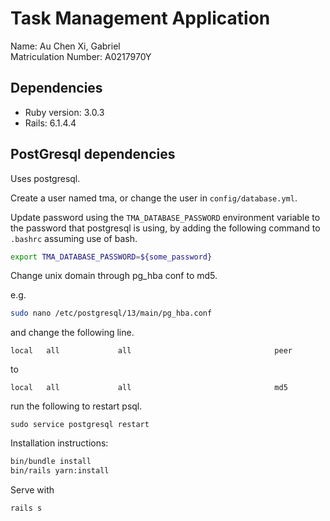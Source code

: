 # Task Management Application

Name: Au Chen Xi, Gabriel  
Matriculation Number: A0217970Y




## Dependencies

* Ruby version: 3.0.3
* Rails: 6.1.4.4

## PostGresql dependencies

Uses postgresql.

Create a user named tma, or change the user in `config/database.yml`.

Update password using the `TMA_DATABASE_PASSWORD` environment variable to
the password that postgresql is using, by adding the following command to
`.bashrc` assuming use of bash.

```bash
export TMA_DATABASE_PASSWORD=${some_password}
```

Change unix domain through pg_hba conf to md5.

e.g.
```bash
sudo nano /etc/postgresql/13/main/pg_hba.conf
```

and change the following line.

```
local   all             all                                peer
```

to

```
local   all             all                                md5
```

run the following to restart psql.

```
sudo service postgresql restart
```


Installation instructions:

```bash
bin/bundle install
bin/rails yarn:install
```

Serve with

```
rails s
```
